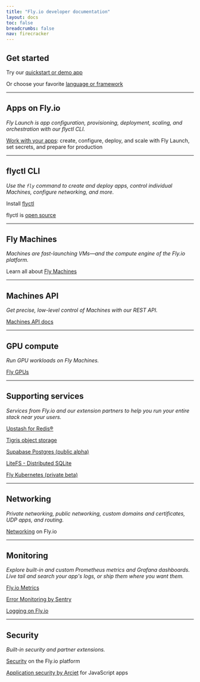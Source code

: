 ```yaml
---
title: "Fly.io developer documentation"
layout: docs
toc: false
breadcrumbs: false
nav: firecracker
---
```


<div class="index-page">

## Get started

Try our [quickstart or demo app](/docs/getting-started/)

Or choose your favorite [language or framework](/docs/getting-started/get-started-by-framework/)

---

## Apps on Fly.io

_Fly Launch is app configuration, provisioning, deployment, scaling, and orchestration with our flyctl CLI._

[Work with your apps](/docs/apps/): create, configure, deploy, and scale with Fly Launch, set secrets, and prepare for production

---

## flyctl CLI

_Use the `fly` command to create and deploy apps, control individual Machines, configure networking, and more._

Install [flyctl](/docs/flyctl/install)

flyctl is [open source](https://github.com/superfly/flyctl+external)

---

## Fly Machines

_Machines are fast-launching VMs—and the compute engine of the Fly.io platform._

Learn all about [Fly Machines](/docs/machines/)

---

## Machines API

_Get precise, low-level control of Machines with our REST API._

[Machines API docs](/docs/machines/api/)

---

## GPU compute

_Run GPU workloads on Fly Machines._

[Fly GPUs](/docs/gpus/)

---

## Supporting services

_Services from Fly.io and our extension partners to help you run your entire stack near your users._

[Upstash for Redis®](/docs/upstash/redis/)

[Tigris object storage](/docs/tigris/)

[Supabase Postgres (public alpha)](/docs/supabase/)

[LiteFS - Distributed SQLite](/docs/litefs/)

[Fly Kubernetes (private beta)](/docs/kubernetes/)

---

## Networking

_Private networking, public networking, custom domains and certificates, UDP apps, and routing._

[Networking](/docs/networking/) on Fly.io

---

## Monitoring

_Explore built-in and custom Prometheus metrics and Grafana dashboards. Live tail and search your app's logs, or ship them where you want them._

[Fly.io Metrics](/docs/monitoring/metrics/)

[Error Monitoring by Sentry](/docs/monitoring/sentry//)

[Logging on Fly.io](/docs/monitoring/logging-overview/)

---

## Security

_Built-in security and partner extensions._

[Security](/docs/security/) on the Fly.io platform

[Application security by Arcjet](/docs/security/arcjet/) for JavaScript apps

</div>